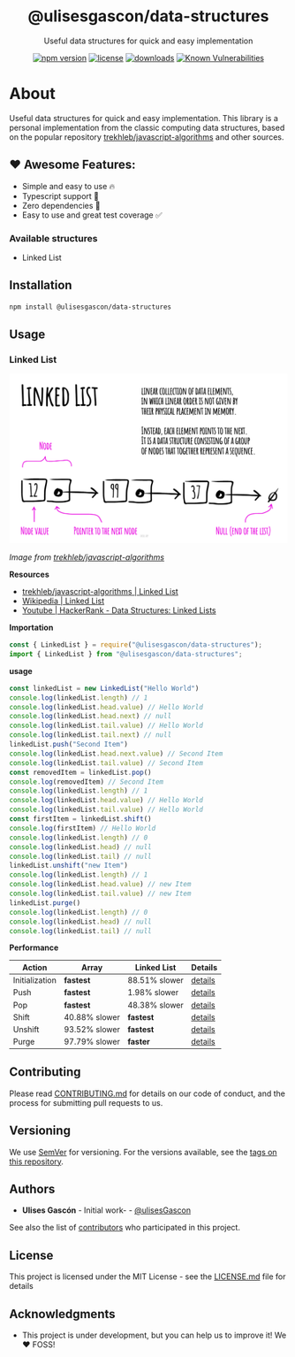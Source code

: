 <p align="center"><h1 align="center">
  @ulisesgascon/data-structures
</h1>

<p align="center">
  Useful data structures for quick and easy implementation
</p>

<p align="center">
  <a href="https://www.npmjs.org/package/@ulisesgascon/data-structures"><img src="https://badgen.net/npm/v/@ulisesgascon/data-structures" alt="npm version"/></a>
  <a href="https://www.npmjs.org/package/@ulisesgascon/data-structures"><img src="https://badgen.net/npm/license/@ulisesgascon/data-structures" alt="license"/></a>
  <a href="https://www.npmjs.org/package/@ulisesgascon/data-structures"><img src="https://badgen.net/npm/dt/@ulisesgascon/data-structures" alt="downloads"/></a>
  <a href="https://snyk.io/test/github/ulisesgascon/micro-utilities"><img src="https://snyk.io/test/github/ulisesgascon/micro-utilities/badge.svg" alt="Known Vulnerabilities"/></a>
</p>

# About

Useful data structures for quick and easy implementation. This library is a personal implementation from the classic computing data structures, based on the popular repository [trekhleb/javascript-algorithms](https://github.com/trekhleb/javascript-algorithms) and other sources.

## ❤️ Awesome Features:

- Simple and easy to use 🔥
- Typescript support 💪
- Zero dependencies 🚀
- Easy to use and great test coverage ✅

### Available structures

- Linked List

## Installation

```bash
npm install @ulisesgascon/data-structures
```

## Usage

### Linked List

![Explanation Diagram from ](https://raw.githubusercontent.com/trekhleb/javascript-algorithms/8fd8e752eaec9d6f986b344af3f548a64f283e1f/src/data-structures/linked-list/images/linked-list.jpeg)

_Image from [trekhleb/javascript-algorithms](https://github.com/trekhleb/javascript-algorithms)_

**Resources**
- [trekhleb/javascript-algorithms | Linked List](https://github.com/trekhleb/javascript-algorithms/tree/master/src/data-structures/linked-list)
- [Wikipedia | Linked List](https://en.wikipedia.org/wiki/Linked_list)
- [Youtube | HackerRank - Data Structures: Linked Lists](https://www.youtube.com/watch?v=njTh_OwMljA&index=2&t=1s&list=PLLXdhg_r2hKA7DPDsunoDZ-Z769jWn4R8)


**Importation**

```js
const { LinkedList } = require("@ulisesgascon/data-structures");
import { LinkedList } from "@ulisesgascon/data-structures";
```

**usage**

```js
const linkedList = new LinkedList("Hello World")
console.log(linkedList.length) // 1
console.log(linkedList.head.value) // Hello World
console.log(linkedList.head.next) // null
console.log(linkedList.tail.value) // Hello World
console.log(linkedList.tail.next) // null
linkedList.push("Second Item")
console.log(linkedList.head.next.value) // Second Item
console.log(linkedList.tail.value) // Second Item
const removedItem = linkedList.pop()
console.log(removedItem) // Second Item
console.log(linkedList.length) // 1
console.log(linkedList.head.value) // Hello World
console.log(linkedList.tail.value) // Hello World
const firstItem = linkedList.shift()
console.log(firstItem) // Hello World
console.log(linkedList.length) // 0
console.log(linkedList.head) // null
console.log(linkedList.tail) // null
linkedList.unshift("new Item")
console.log(linkedList.length) // 1
console.log(linkedList.head.value) // new Item
console.log(linkedList.tail.value) // new Item
linkedList.purge()
console.log(linkedList.length) // 0
console.log(linkedList.head) // null
console.log(linkedList.tail) // null
```

**Performance**

| Action | Array | Linked List | Details |
|--------|-------|-------------|---------|
| Initialization | **fastest** | 88.51% slower | [details](benchmark/results/initialization.chart.html) |
| Push | **fastest** | 1.98% slower | [details](benchmark/results/push.chart.html) |
| Pop | **fastest** | 48.38% slower | [details](benchmark/results/pop.chart.html) |
| Shift | 40.88% slower | **fastest** | [details](benchmark/results/shift.chart.html) |
| Unshift | 93.52% slower | **fastest** | [details](benchmark/results/unshift.chart.html) |
| Purge | 97.79% slower | **faster** | [details](benchmark/results/purge.chart.html) |




## Contributing

Please read [CONTRIBUTING.md](https://github.com/UlisesGascon/.github/blob/main/contributing.md) for details on our code of conduct, and the process for submitting pull requests to us.

## Versioning

We use [SemVer](http://semver.org/) for versioning. For the versions available, see the [tags on this repository](https://github.com/ulisesGascon/micro-utilities/tags).

## Authors

- **Ulises Gascón** - Initial work- - [@ulisesGascon](https://github.com/ulisesGascon)

See also the list of [contributors](https://github.com/ulisesGascon/micro-utilities/contributors) who participated in this project.

## License

This project is licensed under the MIT License - see the [LICENSE.md](../../LICENSE.md) file for details

## Acknowledgments

- This project is under development, but you can help us to improve it! We :heart: FOSS!
